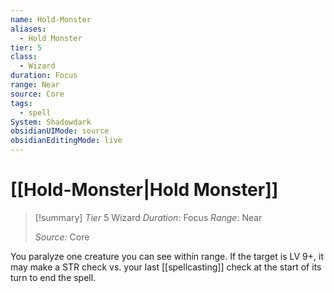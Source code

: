 ```yaml
---
name: Hold-Monster
aliases:
  - Hold Monster
tier: 5
class:
  - Wizard
duration: Focus
range: Near
source: Core
tags:
  - spell
System: Shadowdark
obsidianUIMode: source
obsidianEditingMode: live
---
```

# [[Hold-Monster|Hold Monster]]

>[!summary]
> *Tier* 5
> Wizard
> *Duration*: Focus
> *Range*: Near
> 
> *Source:* Core

You paralyze one creature you can see within range. If the target is LV 9+, it may make a STR check vs. your last [[spellcasting]] check at the start of its turn to end the spell.



